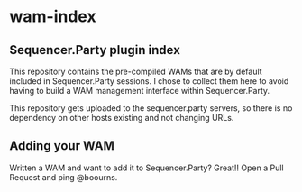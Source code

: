 # wam-index

## Sequencer.Party plugin index

This repository contains the pre-compiled WAMs that are by default included in Sequencer.Party sessions.  I chose to collect them here to avoid having to build a WAM management interface within Sequencer.Party.

This repository gets uploaded to the sequencer.party servers, so there is no dependency on other hosts existing and not changing URLs.

## Adding your WAM

Written a WAM and want to add it to Sequencer.Party?  Great!! Open a Pull Request and ping @boourns.


